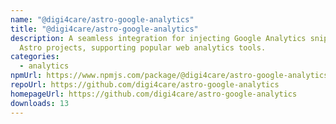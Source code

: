 ```yaml
---
name: "@digi4care/astro-google-analytics"
title: "@digi4care/astro-google-analytics"
description: A seamless integration for injecting Google Analytics snippets into
  Astro projects, supporting popular web analytics tools.
categories:
  - analytics
npmUrl: https://www.npmjs.com/package/@digi4care/astro-google-analytics
repoUrl: https://github.com/digi4care/astro-google-analytics
homepageUrl: https://github.com/digi4care/astro-google-analytics
downloads: 13
---
```

